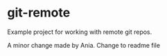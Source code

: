 # git-remote

Example project for working with remote git repos.

A minor change made by Ania.
Change to readme file
